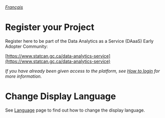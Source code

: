 _[Français](../../fr/InscrivezProjet)_
# Register your Project

Register here to be part of the Data Analytics as a Service (DAaaS) Early Adopter Community:

[https://www.statcan.gc.ca/data-analytics-service](https://www.statcan.gc.ca/data-analytics-service) 

_If you have already been given access to the platform, see [How to login](Login.md) for more information._

# Change Display Language

See [Language](Language.md) page to find out how to change the display language.
